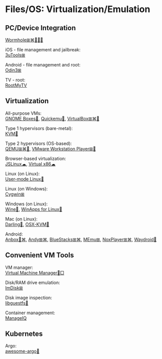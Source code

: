 # Files/OS: Virtualization/Emulation

## PC/Device Integration

[Wormhole⊞⌘🐧🍎🤖](https://er.run/)

iOS - file management and jailbreak:  
[3uTools⊞](https://www.3u.com/)

Android - file management and root:  
[Odin3⊞](https://odin3download.com/)

TV - root:  
[RootMyTV](https://rootmy.tv/)

## Virtualization

All-purpose VMs:  
[GNOME Boxes🐧](https://wiki.gnome.org/Apps/Boxes),
[Quickemu🐧](https://github.com/wimpysworld/quickemu),
[VirtualBox⊞⌘🐧](https://www.virtualbox.org/)

Type 1 hypervisors (bare-metal):  
[KVM🐧](https://www.linux-kvm.org/page/Main_Page)

Type 2 hypervisors (OS-based):  
[QEMU⊞⌘🐧](https://www.qemu.org/),
[VMware Workstation Player⊞🐧](https://www.vmware.com/products/workstation-player.html)

Browser-based virtualization:  
[JSLinux☁](https://bellard.org/jslinux/),
[Virtual x86☁](https://copy.sh/v86/)

Linux (on Linux):  
[User-mode Linux🐧](http://user-mode-linux.sourceforge.net/)

Linux (on Windows):  
[Cygwin⊞](https://www.cygwin.com/)

Windows (on Linux):  
[Wine🐧](https://www.winehq.org/),
[WinApps for Linux🐧](https://github.com/Fmstrat/winapps)

Mac (on Linux):  
[Darling🐧](https://www.darlinghq.org/),
[OSX-KVM🐧](https://github.com/kholia/OSX-KVM)

Android:  
[Anbox🐧⌘](https://anbox.io/),
[Andy⊞⌘](https://www.andyroid.net/),
[BlueStacks⊞⌘](https://www.bluestacks.com/),
[MEmu⊞](https://www.memuplay.com/),
[NoxPlayer⊞⌘](https://www.bignox.com/),
[Waydroid🐧](https://waydro.id/)

## Convenient VM Tools

VM manager:  
[Virtual Machine Manager🐧□](https://virt-manager.org/)

Disk/RAM drive emulation:  
[ImDisk⊞](https://sourceforge.net/projects/imdisk-toolkit/)

Disk image inspection:  
[libguestfs🐧](https://libguestfs.org/)

Container management:  
[ManageIQ](https://www.manageiq.org/)

## Kubernetes

Argo:  
[awesome-argo💩](https://github.com/akuity/awesome-argo)
